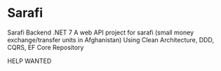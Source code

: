 # Sarafi
Sarafi Backend .NET 7
A web API project for sarafi (small money exchange/transfer units in Afghanistan) 
Using Clean Architecture, DDD, CQRS, EF Core Repository 

HELP WANTED
